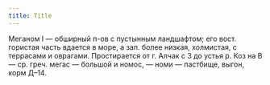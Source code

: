```yaml
---
title: Title
---
```


Меганом I — обширный п-ов с пустынным ландшафтом; его вост. гористая часть
вдается в море, а зап. более низкая, холмистая, с террасами и оврагами.
Простирается от г. Алчак с З до устья р. Коз на В — ср. греч. мегас — большой и
номос, — номи — пастбище, выгон, корм Д–14.
